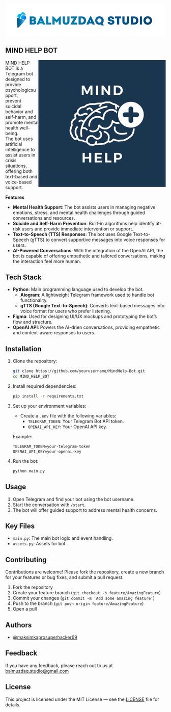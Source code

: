 ﻿![Logo](https://raw.githubusercontent.com/BALMUSDAQ-STUDIO/Balmuzdaq-logos/refs/heads/main/Balmuz_logo_1.png)

## MIND HELP BOT

<img src="https://raw.githubusercontent.com/BALMUSDAQ-STUDIO/Balmuzdaq-logos/refs/heads/main/Снимок%20экрана%202024-09-28%20в%2019.24.10.png" alt="Alt text" width="400" align="right"/>



<span>MIND HELP BOT is a Telegram bot designed to provide psychologicsupport,<br>
prevent suicidal behavior and self-harm, and promote mental health well-being. <br>
The bot uses artificial intelligence to assist users in crisis situations,
offering both <br> text-based and voice-based support.</span>

 **Features**

- **Mental Health Support**: The bot assists users in managing negative emotions, stress, and mental health challenges through guided conversations and resources.
- **Suicide and Self-Harm Prevention**: Built-in algorithms help identify at-risk users and provide immediate intervention or support.
- **Text-to-Speech (TTS) Responses**: The bot uses Google Text-to-Speech (gTTS) to convert supportive messages into voice responses for users.
- **AI-Powered Conversations**: With the integration of the OpenAI API, the bot is capable of offering empathetic and tailored conversations, making the interaction feel more human.

## Tech Stack

- **Python**: Main programming language used to develop the bot.
  - **Aiogram**: A lightweight Telegram framework used to handle bot functionality.
  - **gTTS (Google Text-to-Speech)**: Converts text-based messages into voice format for users who prefer listening.
- **Figma**: Used for designing UI/UX mockups and prototyping the bot’s flow and structure.
- **OpenAI API**: Powers the AI-drien conversations, providing empathetic and context-aware responses to users.

## Installation

1. Clone the repository:

    ```bash
    git clone https://github.com/yourusername/MindHelp-Bot.git
    cd MIND_HELP_BOT
    ```

2. Install required dependencies:

    ```bash
    pip install -r requirements.txt
    ```

3. Set up your environment variables:
    - Create a `.env` file with the following variables:
        - `TELEGRAM_TOKEN`: Your Telegram Bot API token.
        - `OPENAI_API_KEY`: Your OpenAI API key.
  
    Example:
    ```env
    TELEGRAM_TOKEN=your-telegram-token
    OPENAI_API_KEY=your-openai-key
    ```

4. Run the bot:

    ```bash
    python main.py
    ```

## Usage

1. Open Telegram and find your bot using the bot username.
2. Start the conversation with `/start`.
3. The bot will offer guided support to address mental health concerns.

## Key Files

- `main.py`: The main bot logic and event handling.
- `assets.py`: Assets for bot.

## Contributing

Contributions are welcome! Please fork the repository, create a new branch for your features or bug fixes, and submit a pull request.

1. Fork the repository
2. Create your feature branch (`git checkout -b feature/AmazingFeature`)
3. Commit your changes (`git commit -m 'Add some amazing feature'`)
4. Push to the branch (`git push origin feature/AmazingFeature`)
5. Open a pull 


## Authors

- [@maksimkaprosuperhacker69](https://www.github.com/maksimkaprosuperhacker69)


## Feedback

If you have any feedback, please reach out to us at balmuzdaq.studio@gmail.com


## License

This project is licensed under the MIT License — see the [LICENSE](LICENSE) file for details.
